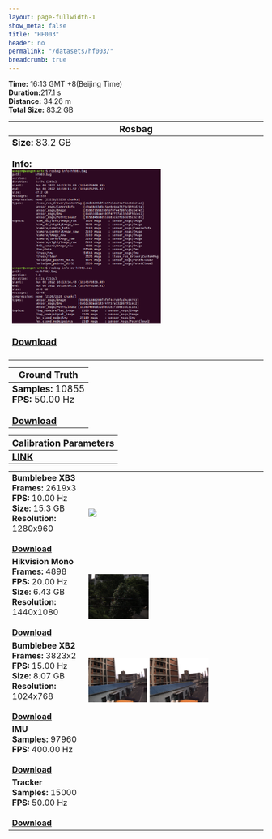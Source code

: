 ```yaml
---
layout: page-fullwidth-1
show_meta: false
title: "HF003"
header: no
permalink: "/datasets/hf003/"
breadcrumb: true
---
```

<b>Time:</b> 16:13 GMT +8(Beijing Time) <br>
<b>Duration:</b>217.1 s<br>
<b>Distance:</b> 34.26 m<br>
<b>Total Size:</b> 83.2 GB<br>

<td>
 <table>
 <thead>
	<tr>
      <th><font size="4">Rosbag</font></th>
	</tr >
  </thead>
	<tr>
        <td width="90%">
            <font size="4">
                    <b>Size:</b> 83.2 GB<br>
                    <br>
                    <b>Info:</b><br>
                    <img src="/data_image/aerial_03/hf001_bag_info.png" width='60%'/><br>
                    <br>
                    <b><a href="https://rec.ustc.edu.cn/share/dc0a48d0-8fd7-11ed-ab39-1516dca095eb"><font size="4">Download</font></a></b><br>
                    <br>
            </font>
        </td>
    </tr>
</table>
</td>

<table>
 <thead>
	<tr>
      <th><font size="4">Ground Truth</font></th>
	</tr >
  </thead>
    <tr>
	    <td>
        <font size="4">
            <b>Samples:</b> 10855 <br>
            <b>FPS:</b> 50.00 Hz<br>
            <br>
            <b><a href="https://rec.ustc.edu.cn/share/3ad92f40-9318-11ed-82bd-db71d48068b0">Download</a></b>
        </font>
        </td>
	</tr >
</table>

<table>
 <thead>
	<tr>
      <th><font size="4">Calibration Parameters</font></th>
	</tr >
  </thead>
    <tr>
	    <td>
        <font size="4">
            <b><a href="https://rec.ustc.edu.cn/share/9fd0d230-93ec-11ed-b3b3-359b0111d730">LINK</a></b>
        </font>
        </td>
	</tr >
</table>

<table>
	<tr>
	    <td width="30%">
        <font size="3">
            <b>Bumblebee XB3</b><br>
            <b>Frames:</b> 2619x3<br>
            <b>FPS:</b> 10.00 Hz<br>
            <b>Size:</b> 15.3 GB<br>
            <b>Resolution:</b> 1280x960<br>
            <br>
            <b><a href="https://rec.ustc.edu.cn/share/bd8850d0-934f-11ed-a8e6-79f88a4e9a2a">Download</a></b>
        </font>
        </td>
        <td>
            <a href="https://rec.ustc.edu.cn/share/bd8850d0-934f-11ed-a8e6-79f88a4e9a2a">
                <img src="/data_image/aerial_03/hf001_xb3.jpg" width='100%'/>
            </a>
        </td>
	</tr >
    <tr>
	    <td>
        <font size="3">
            <b>Hikvision Mono</b><br>
            <b>Frames:</b> 4898<br>
            <b>FPS:</b> 20.00 Hz<br>
            <b>Size:</b> 6.43 GB<br>
            <b>Resolution:</b> 1440x1080<br>
            <br>
            <b><a href="https://rec.ustc.edu.cn/share/a41f5bf0-934f-11ed-8766-95ceb21bd383">Download</a></b>
        </font>
        </td>
        <td>
            <a href="https://rec.ustc.edu.cn/share/a41f5bf0-934f-11ed-8766-95ceb21bd383">
                <img src="/data_image/aerial_03/hf001_hik_mono.png" width='35%'/>
            </a>
        </td>
	</tr >
	<tr>
	    <td>
        <font size="3">
            <b>Bumblebee XB2</b><br>
            <b>Frames:</b> 3823x2<br>
            <b>FPS:</b> 15.00 Hz<br>
            <b>Size:</b> 8.07 GB<br>
            <b>Resolution:</b> 1024x768<br>
            <br>
            <b><a href="https://rec.ustc.edu.cn/share/df0dc410-934f-11ed-a8ab-ad0293904e99">Download</a></b>
        </font>
        </td>
        <td>
            <a href="https://rec.ustc.edu.cn/share/df0dc410-934f-11ed-a8ab-ad0293904e99">
                <img src="/data_image/aerial_03/hf001_xb2.png" width='70%'/>
            </a>
        </td>
	</tr >
        <tr>
	    <td>
        <font size="3">
            <b>IMU</b><br>
            <b>Samples:</b> 97960 <br>
            <b>FPS:</b> 400.00 Hz<br>
            <br>
            <b><a href="https://rec.ustc.edu.cn/share/61782530-9350-11ed-bada-230ec2eafe28">Download</a></b>
        </font>
        </td>
        <td>
            <a href="https://rec.ustc.edu.cn/share/61782530-9350-11ed-bada-230ec2eafe28">
                <img src=" " width='70%'/>
            </a>
        </td>
	</tr >
    <tr>
	    <td>
        <font size="3">
            <b>Tracker</b><br>
            <b>Samples:</b> 15000 <br>
            <b>FPS:</b> 50.00 Hz<br>
            <br>
            <b><a href="https://rec.ustc.edu.cn/share/38ea9d10-9353-11ed-a11f-93567133877c">Download</a></b>
        </font>
        </td>
        <td>
            <a href="https://rec.ustc.edu.cn/share/38ea9d10-9353-11ed-a11f-93567133877c">
                <img src=" " width='70%'/>
            </a>
        </td>
	</tr >
</table>